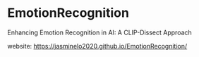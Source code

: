 # EmotionRecognition
Enhancing Emotion Recognition in AI: A CLIP-Dissect Approach

website: https://jasminelo2020.github.io/EmotionRecognition/
